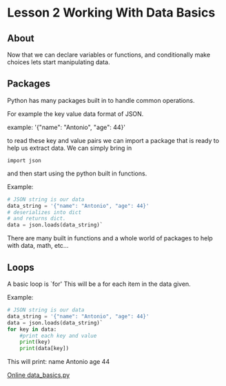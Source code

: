 # Lesson 2 Working With Data Basics

## About

Now that we can declare variables or functions, and conditionally make choices lets start manipulating data.

## Packages

Python has many packages built in to handle common operations.

For example the key value data format of JSON.

example: '{"name": "Antonio", "age": 44}'

to read these key and value pairs we can import a package that is ready to help us extract data. We can simply bring in 

`import json`

and then start using the python built in functions.

Example:
``` python
# JSON string is our data
data_string = '{"name": "Antonio", "age": 44}'
# deserializes into dict 
# and returns dict.
data = json.loads(data_string)`
```

There are many built in functions and a whole world of packages to help with data, math, etc...

## Loops

A basic loop is `for'
This will be a for each item in the data given.

Example:

``` python
# JSON string is our data
data_string = '{"name": "Antonio", "age": 44}'
data = json.loads(data_string)`
for key in data:
    #print each key and value
    print(key)
    print(data[key])
```
This will print:
name
Antonio
age
44

[Online data_basics.py](https://www.mycompiler.io/view/L57KQRkwinO)



